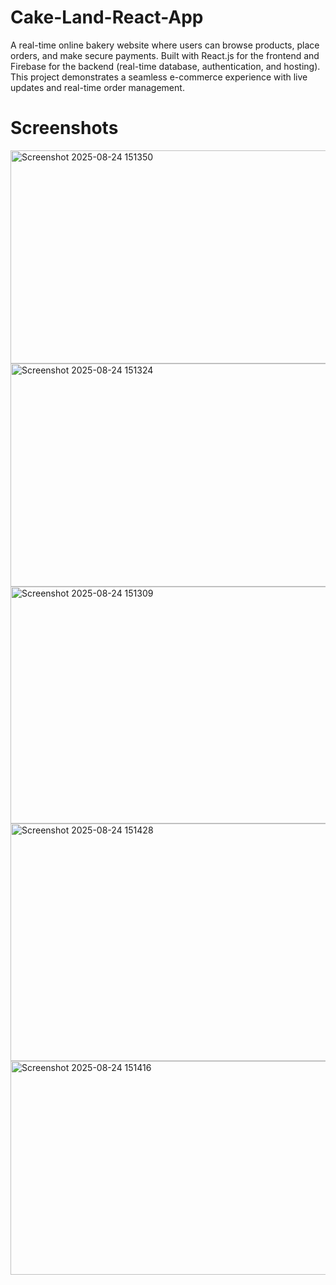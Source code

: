# Cake-Land-React-App
A real-time online bakery website where users can browse products, place orders, and make secure payments. Built with React.js for the frontend and Firebase for the backend (real-time database, authentication, and hosting). This project demonstrates a seamless e-commerce experience with live updates and real-time order management.

# Screenshots
<img width="648" height="341" alt="Screenshot 2025-08-24 151350" src="https://github.com/user-attachments/assets/b70baf4d-4d36-4b49-abda-f02b974f61ce" />

<img width="670" height="357" alt="Screenshot 2025-08-24 151324" src="https://github.com/user-attachments/assets/dc897de1-17e6-4b13-84d4-db066b5362d1" />

<img width="678" height="379" alt="Screenshot 2025-08-24 151309" src="https://github.com/user-attachments/assets/035095ee-017d-4f39-8fc8-0f0c9b3d8146" />

<img width="655" height="380" alt="Screenshot 2025-08-24 151428" src="https://github.com/user-attachments/assets/b8a1bfc1-ee50-4698-9089-3173aa6eb191" />
<img width="638" height="342" alt="Screenshot 2025-08-24 151416" src="https://github.com/user-attachments/assets/4c3bab27-3a37-4f34-8aa9-577c2dd8cb14" />
